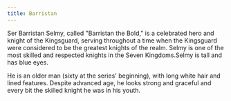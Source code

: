```yaml
---
title: Barristan
---
```


Ser Barristan Selmy, called "Barristan the Bold," is a celebrated hero and knight of the Kingsguard, serving throughout a time when the Kingsguard were considered to be the greatest knights of the realm. Selmy is one of the most skilled and respected knights in the Seven Kingdoms.Selmy is tall and has blue eyes.

He is an older man (sixty at the series' beginning), with long white hair and lined features. Despite advanced age, he looks strong and graceful and every bit the skilled knight he was in his youth. 


